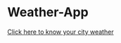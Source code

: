 # Weather-App
<a href="https://satyabrata124.github.io/Weather-App/" target="blank">Click here to know your city weather </a>
